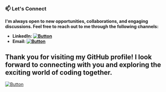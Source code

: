 
### 📫 Let's Connect
**I'm always open to new opportunities, collaborations, and engaging discussions. Feel free to reach out to me through the following channels:**

- **LinkedIn: [![Button](https://img.shields.io/badge/Linked-In-blue)](https://www.linkedin.com/in/john-subba-ic3man404/)**  
- **Email: [![Button](https://img.shields.io/badge/johnsubba404@gmail.com-09C4D0)](https://mail.google.com/mail/?view=cm&to=johnsubba404@gmail.com)**  

**Thank you for visiting my GitHub profile! I look forward to connecting with you and exploring the exciting world of coding together.** 
-
[![Button](https://img.shields.io/badge/Main-Menu-003b91)](https://github.com/iceman404)
